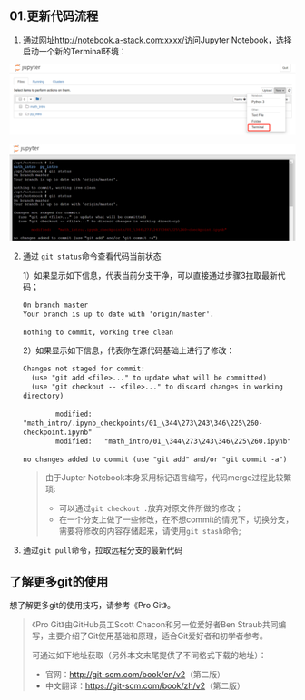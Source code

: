 ## 01.更新代码流程

1. 通过网址<http://notebook.a-stack.com:xxxx/>访问Jupyter Notebook，选择启动一个新的Terminal环境：

![1](images/1.png)

![2](images/2.png)

2. 通过 `git status`命令查看代码当前状态

   1）如果显示如下信息，代表当前分支干净，可以直接通过步骤3拉取最新代码；

   ```shell
   On branch master
   Your branch is up to date with 'origin/master'.
   
   nothing to commit, working tree clean
   ```

   2）如果显示如下信息，代表你在源代码基础上进行了修改：

   ```shell
   Changes not staged for commit:
     (use "git add <file>..." to update what will be committed)
     (use "git checkout -- <file>..." to discard changes in working directory)
   
           modified:   "math_intro/.ipynb_checkpoints/01_\344\273\243\346\225\260-checkpoint.ipynb"
           modified:   "math_intro/01_\344\273\243\346\225\260.ipynb"
   
   no changes added to commit (use "git add" and/or "git commit -a")
   ```

   > 由于Jupter Notebook本身采用标记语言编写，代码merge过程比较繁琐:
   >
   > - 可以通过`git checkout .`放弃对原文件所做的修改；
   > - 在一个分支上做了一些修改，在不想commit的情况下，切换分支，需要将修改的内容存储起来，请使用`git stash`命令;

3. 通过`git pull`命令，拉取远程分支的最新代码

## 了解更多git的使用

想了解更多git的使用技巧，请参考《Pro Git》。

> 《Pro Git》由GitHub员工Scott Chacon和另一位爱好者Ben Straub共同编写，主要介绍了Git使用基础和原理，适合Git爱好者和初学者参考。
>
> 可通过如下地址获取（另外本文末尾提供了不同格式下载的地址）：
>
> - 官网：<http://git-scm.com/book/en/v2>（第二版）
> - 中文翻译：<https://git-scm.com/book/zh/v2>（第二版）